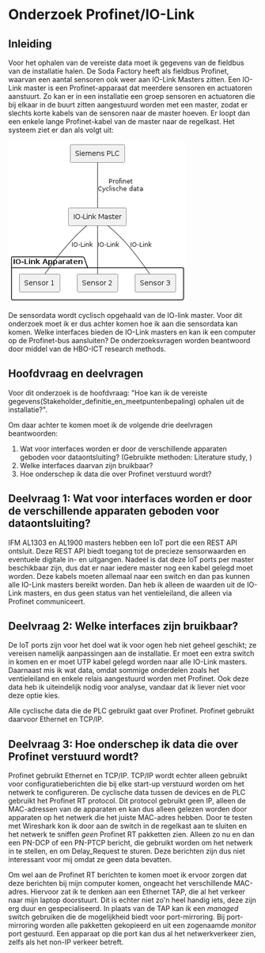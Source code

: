 # Onderzoek Profinet/IO-Link



## Inleiding

Voor het ophalen van de vereiste data moet ik gegevens van de fieldbus van de installatie halen. De Soda Factory heeft als fieldbus Profinet, waarvan een aantal sensoren ook weer aan IO-Link Masters zitten. Een IO-Link master is een Profinet-apparaat dat meerdere sensoren en actuatoren aanstuurt. Zo kan er in een installatie een groep sensoren en actuatoren die bij elkaar in de buurt zitten aangestuurd worden met een master, zodat er slechts korte kabels van de sensoren naar de master hoeven. Er loopt dan een enkele lange Profinet-kabel van de master naar de regelkast. Het systeem ziet er dan als volgt uit:

![](../../out/docs/research/profinet-io-link-diagram/profinet-io-link-diagram.png)

De sensordata wordt cyclisch opgehaald van de IO-link master. Voor dit onderzoek moet ik er dus achter komen hoe ik aan die sensordata kan komen. Welke interfaces bieden de IO-Link masters en kan ik een computer op de Profinet-bus aansluiten?  De onderzoeksvragen worden beantwoord door middel van de HBO-ICT research methods. 

## Hoofdvraag en deelvragen

Voor dit onderzoek is de hoofdvraag: "Hoe kan ik de vereiste gegevens(Stakeholder_definitie_en_meetpuntenbepaling) ophalen uit de installatie?". 

Om daar achter te komen moet ik de volgende drie deelvragen beantwoorden:

1. Wat voor interfaces worden er door de verschillende apparaten geboden voor dataontsluiting? (Gebruikte methoden: Literature study, )
2. Welke interfaces daarvan zijn bruikbaar?
3. Hoe onderschep ik data die over Profinet verstuurd wordt?

## Deelvraag 1: Wat voor interfaces worden er door de verschillende apparaten geboden voor dataontsluiting?

IFM AL1303 en AL1900 masters hebben een IoT port die een REST API ontsluit. Deze REST API biedt toegang tot de precieze sensorwaarden en eventuele digitale in- en uitgangen. Nadeel is dat deze IoT ports per master beschikbaar zijn, dus dat er naar iedere master nog een kabel gelegd moet worden. Deze kabels moeten allemaal naar een switch en dan pas kunnen alle IO-Link masters bereikt worden. Dan heb ik alleen de waarden uit de IO-Link masters, en dus geen status van het ventieleiland, die alleen via Profinet communiceert.



## Deelvraag 2: Welke interfaces zijn bruikbaar?

De IoT ports zijn voor het doel wat ik voor ogen heb niet geheel geschikt; ze vereisen namelijk aanpassingen aan de installatie. Er moet een extra switch in komen en er moet UTP kabel gelegd worden naar alle IO-Link masters. Daarnaast mis ik wat data, omdat sommige onderdelen zoals het ventieleiland en enkele relais aangestuurd worden met Profinet. Ook deze data heb ik uiteindelijk nodig voor analyse, vandaar dat ik liever niet voor deze optie kies.

Alle cyclische data die de PLC gebruikt gaat over Profinet. Profinet gebruikt daarvoor Ethernet en TCP/IP. 



## Deelvraag 3: Hoe onderschep ik data die over Profinet verstuurd wordt?

Profinet gebruikt Ethernet en TCP/IP. TCP/IP wordt echter alleen gebruikt voor configuratieberichten die bij elke start-up verstuurd worden om het netwerk te configureren. De cyclische data tussen de devices en de PLC gebruikt het Profinet RT protocol. Dit protocol gebruikt geen IP, alleen de MAC-adressen van de apparaten en kan dus alleen gelezen worden door apparaten op het netwerk die het juiste MAC-adres hebben. Door te testen met Wireshark kon ik door aan de switch in de regelkast aan te sluiten en het netwerk te sniffen *geen* Profinet RT pakketten zien. Alleen zo nu en dan een PN-DCP of een PN-PTCP bericht, die gebruikt worden om het netwerk in te stellen, en om Delay_Request te sturen. Deze berichten zijn dus niet interessant voor mij omdat ze geen data bevatten. 

Om wel aan de Profinet RT berichten te komen moet ik ervoor zorgen dat deze berichten bij mijn computer komen, ongeacht het verschillende MAC-adres. Hiervoor zat ik te denken aan een Ethernet TAP, die al het verkeer naar mijn laptop doorstuurt. Dit is echter niet zo'n heel handig iets, deze zijn erg duur en gespecialiseerd. In plaats van de TAP kan ik een *managed* switch gebruiken die de mogelijkheid biedt voor port-mirroring. Bij port-mirroring worden alle pakketten gekopieerd en uit een zogenaamde *monitor* port gestuurd. Een apparaat op die port kan dus al het netwerkverkeer zien, zelfs als het non-IP verkeer betreft. 

  